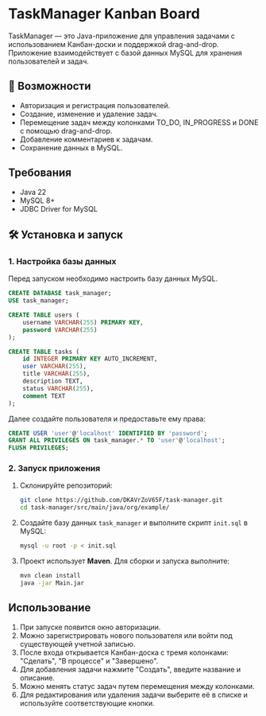 # TaskManager Kanban Board

TaskManager — это Java-приложение для управления задачами с использованием Канбан-доски и поддержкой drag-and-drop. Приложение взаимодействует с базой данных MySQL для хранения пользователей и задач.

## 🚀 Возможности
- Авторизация и регистрация пользователей.
- Создание, изменение и удаление задач.
- Перемещение задач между колонками TO_DO, IN_PROGRESS и DONE с помощью drag-and-drop.
- Добавление комментариев к задачам.
- Сохранение данных в MySQL.

## Требования
- Java 22
- MySQL 8+
- JDBC Driver for MySQL

## 🛠️ Установка и запуск

### 1. Настройка базы данных
Перед запуском необходимо настроить базу данных MySQL.

```sql
CREATE DATABASE task_manager;
USE task_manager;

CREATE TABLE users (
    username VARCHAR(255) PRIMARY KEY,
    password VARCHAR(255)
);

CREATE TABLE tasks (
    id INTEGER PRIMARY KEY AUTO_INCREMENT,
    user VARCHAR(255),
    title VARCHAR(255),
    description TEXT,
    status VARCHAR(255),
    comment TEXT
);
```

Далее создайте пользователя и предоставьте ему права:

```sql
CREATE USER 'user'@'localhost' IDENTIFIED BY 'password';
GRANT ALL PRIVILEGES ON task_manager.* TO 'user'@'localhost';
FLUSH PRIVILEGES;
```

### 2. Запуск приложения
1. Склонируйте репозиторий:
   ```sh
   git clone https://github.com/DKAVrZoV65F/task-manager.git
   cd task-manager/src/main/java/org/example/
   ```
2. Создайте базу данных `task_manager` и выполните скрипт `init.sql` в MySQL:
   ```sh
   mysql -u root -p < init.sql
   ```
3. Проект использует **Maven**. Для сборки и запуска выполните:
   ```sh
   mvn clean install
   java -jar Main.jar
   ```

## Использование
1. При запуске появится окно авторизации.
2. Можно зарегистрировать нового пользователя или войти под существующей учетной записью.
3. После входа открывается Канбан-доска с тремя колонками: "Сделать", "В процессе" и "Завершено".
4. Для добавления задачи нажмите "Создать", введите название и описание.
5. Можно менять статус задач путем перемещения между колонками.
6. Для редактирования или удаления задачи выберите её в списке и используйте соответствующие кнопки.
